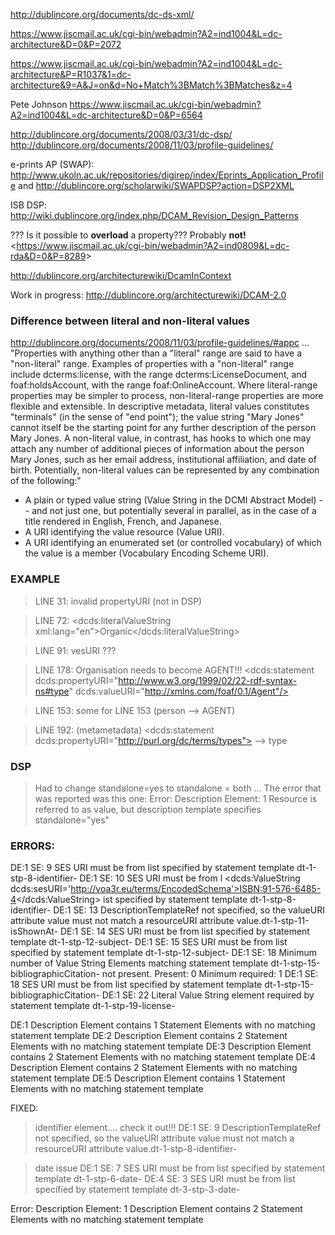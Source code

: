 <http://dublincore.org/documents/dc-ds-xml/>

<https://www.jiscmail.ac.uk/cgi-bin/webadmin?A2=ind1004&L=dc-architecture&D=0&P=2072>

<https://www.jiscmail.ac.uk/cgi-bin/webadmin?A2=ind1004&L=dc-architecture&P=R1037&1=dc-architecture&9=A&J=on&d=No+Match%3BMatch%3BMatches&z=4>

Pete Johnson
<https://www.jiscmail.ac.uk/cgi-bin/webadmin?A2=ind1004&L=dc-architecture&D=0&P=6564>


<http://dublincore.org/documents/2008/03/31/dc-dsp/>
<http://dublincore.org/documents/2008/11/03/profile-guidelines/>


e-prints AP (SWAP): <http://www.ukoln.ac.uk/repositories/digirep/index/Eprints_Application_Profile>
and <http://dublincore.org/scholarwiki/SWAPDSP?action=DSP2XML>

ISB DSP: <http://wiki.dublincore.org/index.php/DCAM_Revision_Design_Patterns>


??? Is it possible to **overload** a property??? Probably **not!**
<<https://www.jiscmail.ac.uk/cgi-bin/webadmin?A2=ind0809&L=dc-rda&D=0&P=8289>>

<http://dublincore.org/architecturewiki/DcamInContext>

Work in progress: <http://dublincore.org/architecturewiki/DCAM-2.0>


### Difference between literal and non-literal values
<http://dublincore.org/documents/2008/11/03/profile-guidelines/#appc>
... "Properties with anything other than a "literal" range are said to have a "non-literal" range. Examples of properties with a "non-literal" range include dcterms:license, with the range dcterms:LicenseDocument, and foaf:holdsAccount, with the range foaf:OnlineAccount. Where literal-range properties may be simpler to process, non-literal-range properties are more flexible and extensible. In descriptive metadata, literal values constitutes "terminals" (in the sense of "end point"); the value string "Mary Jones" cannot itself be the starting point for any further description of the person Mary Jones. A non-literal value, in contrast, has hooks to which one may attach any number of additional pieces of information about the person Mary Jones, such as her email address, institutional affiliation, and date of birth. Potentially, non-literal values can be represented by any combination of the following:"
* A plain or typed value string (Value String in the DCMI Abstract Model) -- and not just one, but potentially several in parallel, as in the case of a title rendered in English, French, and Japanese.
* A URI identifying the value resource (Value URI).
* A URI identifying an enumerated set (or controlled vocabulary) of which the value is a member (Vocabulary Encoding Scheme URI).




### EXAMPLE 

> LINE 31: invalid propertyURI (not in DSP)
<!--    <dcds:statement dcds:propertyURI="http://id.loc.gov/vocabulary/relators/edt" dcds:valueURI="http://voa3r.eu/people/12/foaf" /> -->

> LINE 72:       <dcds:literalValueString xml:lang="en">Organic</dcds:literalValueString>



> LINE 91: vesURI ???

> LINE 178: Organisation needs to become AGENT!!!
    <!-- <dcds:statement dcds:propertyURI="http://purl.org/dc/terms/type" dcds:valueURI="http://xmlns.com/foaf/0.1/Organization" /> -->
    <dcds:statement dcds:propertyURI="http://www.w3.org/1999/02/22-rdf-syntax-ns#type" dcds:valueURI="http://xmlns.com/foaf/0.1/Agent"/>



> LINE 153: some for LINE 153 (person --> AGENT)


> LINE 192: (metametadata) <dcds:statement dcds:propertyURI="http://purl.org/dc/terms/types"> --> type


### DSP
> Had to change standalone=yes to standalone = both ...
  The error that was reported was this one:
<report test=
"/dcds:descriptionSet/dcds:description/dcds:statement[@dcds:valueURI = $resourceURI] or 
/dcds:descriptionSet/dcds:description/dcds:statement[@dcds:valueRef = $resourceId]">
    <statement>Error: Description Element: 1 Resource is referred to as value, but description template specifies standalone="yes"</statement>
  </report>


### ERRORS: 

DE:1 SE: 9 	SES URI must be from list specified by statement template dt-1-stp-8-identifier-
DE:1 SE: 10 SES URI must be from l      <dcds:ValueString dcds:sesURI='http://voa3r.eu/terms/EncodedSchema'>ISBN:91-576-6485-4</dcds:ValueString>
ist specified by statement template dt-1-stp-8-identifier-
DE:1 SE: 13 DescriptionTemplateRef not specified, so the valueURI attribute value must not match a resourceURI attribute value.dt-1-stp-11-isShownAt-
DE:1 SE: 14 SES URI must be from list specified by statement template dt-1-stp-12-subject-
DE:1 SE: 15 SES URI must be from list specified by statement template dt-1-stp-12-subject-
DE:1 SE: 18 Minimum number of Value String Elements matching statement template dt-1-stp-15-bibliographicCitation- not present.  Present: 0 Minimum required: 1
DE:1 SE: 18 SES URI must be from list specified by statement template dt-1-stp-15-bibliographicCitation-
DE:1 SE: 22 Literal Value String element required by statement template dt-1-stp-19-license-

DE:1 Description Element contains 1 Statement Elements with no matching statement template 
DE:2 Description Element contains 2 Statement Elements with no matching statement template 
DE:3 Description Element contains 2 Statement Elements with no matching statement template 
DE:4 Description Element contains 2 Statement Elements with no matching statement template 
DE:5 Description Element contains 1 Statement Elements with no matching statement template 


FIXED:

> identifier element.... check it out!!!
DE:1 SE: 9 	DescriptionTemplateRef not specified, so the valueURI attribute value must not match a resourceURI attribute value.dt-1-stp-8-identifier-


> date issue
DE:1 SE: 7 	SES URI must be from list specified by statement template dt-1-stp-6-date-
DE:4 SE: 3 	SES URI must be from list specified by statement template dt-3-stp-3-date-






<report test="count(dcds:statement[not(
(@dcds:propertyURI='http://purl.org/dc/terms/title') or 
(@dcds:propertyURI='http://purl.org/dc/terms/alternative') or 
(@dcds:propertyURI='http://purl.org/dc/terms/creator') or 
(@dcds:propertyURI='http://purl.org/dc/terms/publisher') or 
(@dcds:propertyURI='http://purl.org/dc/terms/date') or 
(@dcds:propertyURI='http://purl.org/dc/terms/language') or 
(@dcds:propertyURI='http://purl.org/dc/terms/identifier') or 
(@dcds:propertyURI='http://purl.org/dc/terms/format') or 
(@dcds:propertyURI='http://www.europeana.eu/schemas/ese/isShownBy') or 
(@dcds:propertyURI='http://www.europeana.eu/schemas/ese/isShownAt') or 
(@dcds:propertyURI='http://purl.org/dc/terms/subject') or 
(@dcds:propertyURI='http://purl.org/dc/terms/description') or 
(@dcds:propertyURI='http://purl.org/dc/terms/abstract') or 
(@dcds:propertyURI='http://purl.org/dc/terms/bibliographicCitation') or 
(@dcds:propertyURI='http://purl.org/dc/terms/type') or 
(@dcds:propertyURI='http://purl.org/dc/terms/rights') or 
(@dcds:propertyURI='http://purl.org/dc/terms/accessRights') or 
(@dcds:propertyURI='http://purl.org/dc/terms/license') or 
(@dcds:propertyURI='http://voa3r.eu/terms/reviewStatus') or 
(@dcds:propertyURI='http://voa3r.eu/terms/publicationStatus') or 
(@dcds:propertyURI='http://purl.org/dc/terms/relation') or 
(@dcds:propertyURI='http://purl.org/dc/terms/conformsTo') or
(@dcds:propertyURI='http://purl.org/dc/terms/references') or 
(@dcds:propertyURI='http://purl.org/dc/terms/isReferencedBy') or 
(@dcds:propertyURI='http://purl.org/dc/terms/hasPart') or 
(@dcds:propertyURI='http://purl.org/dc/terms/isPartOf') or 
(@dcds:propertyURI='http://purl.org/dc/terms/hasVersion') or 
(@dcds:propertyURI='http://purl.org/dc/terms/isVersionOf') or 
(@dcds:propertyURI='http://voa3r.eu/terms/hasTranslation') or 
(@dcds:propertyURI='http://voa3r.eu/terms/isTranslationOf') or 
(@dcds:propertyURI='http://voa3r.eu/terms/hasMetametadata') or 
(@dcds:propertyURI='http://voa3r.eu/terms/hasResearch'))])">
<statement>Error: Description Element: 1 Description Element contains 2 Statement Elements with no matching statement template </statement>
</report>
